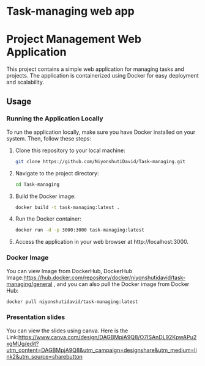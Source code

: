 # Task-managing web app
# Project Management Web Application

This project contains a simple web application for managing tasks and projects. The application is containerized using Docker for easy deployment and scalability.

## Usage

### Running the Application Locally

To run the application locally, make sure you have Docker installed on your system. Then, follow these steps:

1. Clone this repository to your local machine:

    ```bash
    git clone https://github.com/NiyonshutiDavid/Task-managing.git
    ```

2. Navigate to the project directory:

    ```bash
    cd Task-managing
    ```

3. Build the Docker image:

    ```bash
    docker build -t task-managing:latest .
    ```

4. Run the Docker container:

    ```bash
    docker run -d -p 3000:3000 task-managing:latest
    ```

5. Access the application in your web browser at http://localhost:3000.

### Docker Image

You can view Image from DockerHub, DockerHub Image:https://hub.docker.com/repository/docker/niyonshutidavid/task-managing/general 
, and you can also pull the Docker image from Docker Hub:

```bash
docker pull niyonshutidavid/task-managing:latest
```

### Presentation slides

You can view the slides using canva. Here is the Link:https://www.canva.com/design/DAGBMpjA9Q8/O7ISAnDL92KpwAPu2xgMUg/edit?utm_content=DAGBMpjA9Q8&utm_campaign=designshare&utm_medium=link2&utm_source=sharebutton

